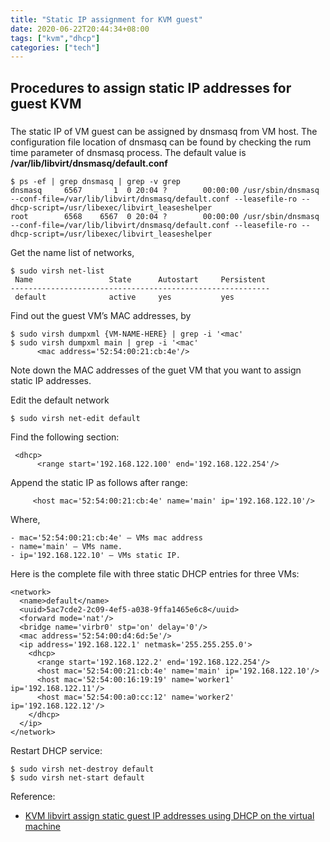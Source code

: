 ```yaml
---
title: "Static IP assignment for KVM guest"
date: 2020-06-22T20:44:34+08:00
tags: ["kvm","dhcp"]
categories: ["tech"]
---
```

## Procedures to assign static IP addresses for guest KVM
<!--more-->
###
The static IP of VM guest can be assigned by dnsmasq from VM host.
The configuration file location of dnsmasq can be found by checking the rum time parameter of dnsmasq process. The default value is **/var/lib/libvirt/dnsmasq/default.conf**
```
$ ps -ef | grep dnsmasq | grep -v grep
dnsmasq     6567       1  0 20:04 ?        00:00:00 /usr/sbin/dnsmasq --conf-file=/var/lib/libvirt/dnsmasq/default.conf --leasefile-ro --dhcp-script=/usr/libexec/libvirt_leaseshelper
root        6568    6567  0 20:04 ?        00:00:00 /usr/sbin/dnsmasq --conf-file=/var/lib/libvirt/dnsmasq/default.conf --leasefile-ro --dhcp-script=/usr/libexec/libvirt_leaseshelper
```
Get the name list of networks,
```
$ sudo virsh net-list
 Name                 State      Autostart     Persistent
----------------------------------------------------------
 default              active     yes           yes
```
Find out the guest VM’s MAC addresses, by
```
$ sudo virsh dumpxml {VM-NAME-HERE} | grep -i '<mac'
$ sudo virsh dumpxml main | grep -i '<mac'
      <mac address='52:54:00:21:cb:4e'/>
```

Note down the MAC addresses of the guet VM that you want to assign static IP addresses.

Edit the default network
```
$ sudo virsh net-edit default
```

Find the following section:
```
 <dhcp>
      <range start='192.168.122.100' end='192.168.122.254'/>
```

Append the static IP as follows after range:
```
     <host mac='52:54:00:21:cb:4e' name='main' ip='192.168.122.10'/>
```
Where,

    - mac='52:54:00:21:cb:4e' – VMs mac address
    - name='main' – VMs name.
    - ip='192.168.122.10' – VMs static IP.

Here is the complete file with three static DHCP entries for three VMs:
```
<network>
  <name>default</name>
  <uuid>5ac7cde2-2c09-4ef5-a038-9ffa1465e6c8</uuid>
  <forward mode='nat'/>
  <bridge name='virbr0' stp='on' delay='0'/>
  <mac address='52:54:00:d4:6d:5e'/>
  <ip address='192.168.122.1' netmask='255.255.255.0'>
    <dhcp>
      <range start='192.168.122.2' end='192.168.122.254'/>
      <host mac='52:54:00:21:cb:4e' name='main' ip='192.168.122.10'/>
      <host mac='52:54:00:16:19:19' name='worker1' ip='192.168.122.11'/>
      <host mac='52:54:00:a0:cc:12' name='worker2' ip='192.168.122.12'/>
    </dhcp>
  </ip>
</network>
```
Restart DHCP service:
```
$ sudo virsh net-destroy default
$ sudo virsh net-start default
```

Reference: 
- [KVM libvirt assign static guest IP addresses using DHCP on the virtual machine](https://www.cyberciti.biz/faq/linux-kvm-libvirt-dnsmasq-dhcp-static-ip-address-configuration-for-guest-os/)

